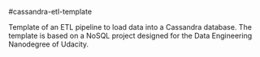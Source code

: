 #cassandra-etl-template

Template of an ETL pipeline to load data into a Cassandra database.
The template is based on a NoSQL project designed for the Data Engineering Nanodegree of Udacity.